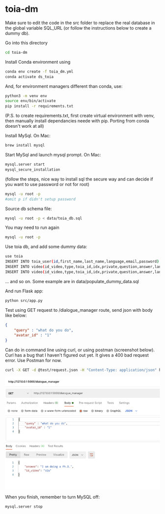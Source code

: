 # toia-dm

Make sure to edit the code in the src folder to replace the real database in the global variable SQL_URL (or follow the instructions below to create a dummy db).

Go into this directory
```bash
cd toia-dm
```

Install Conda environment using
```bash
conda env create -f toia_dm.yml
conda activate ds_toia
```
And, for environment managers different than conda, use:
```bash
python3 -m venv env
source env/bin/activate
pip install -r requirements.txt
```
(P.S. to create requirements.txt, first create virtual environment with venv, then manually install dependancies neede with pip. Porting from conda doesn't work at all)

Install MySql. On Mac:
```bash
brew install mysql
```
Start MySql and launch mysql prompt. On Mac:
```bash
mysql.server start
mysql_secure_installation
```
(follow the steps, nice way to install sql the secure way and can decide if you want to use password or not for root)
```bash
mysql -u root -p
#omit p if didn't setup password
```
Source db schema file:
```bash
mysql -u root -p < data/toia_db.sql
```
You may need to run again
```bash
mysql -u root -p
```

Use toia db, and add some dummy data:
```bash
use toia
INSERT INTO toia_user(id,first_name,last_name,language,email,password) VALUES (1,"Jon","Doe","en-US","jon.doe@gmail.com","abc123");
INSERT INTO video(id_video,type,toia_id,idx,private,question,answer,language,likes,views) VALUES("ef1","answer",1,1,0,"How are you?","I am fine thanks!","en-US",5,14);
INSERT INTO video(id_video,type,toia_id,idx,private,question,answer,language,likes,views) VALUES("0b2","answer",1,2,0,"What is your favorite sport?","I love soccer!","en-US",2,5);
```
... and so on. Some example are in data/populate_dummy_data.sql

And run Flask app:
```bash
python src/app.py
```

Test using GET request to /dialogue_manager route, send json with body like below:
```json
{
    "query" : "what do you do",
    "avatar_id" : "1"
} 
```

Can do in command line using curl, or using postman (screenshot below). Curl has a bug that I haven't figured out yet. It gives a 400 bad request error. Use Postman for now.
```bash
curl -X GET -d @test/request.json -H "Content-Type: application/json" http://127.0.0.1:5000/dialogue_manager
```

![alt text](https://github.com/AMChierici/toia-dm/blob/main/test/img/postman.png "Postman screenshot")

When you finish, remember to turn MySQL off:
```bash
mysql.server stop
```
